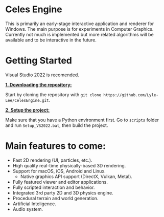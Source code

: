 # Celes Engine

This is primarily an early-stage interactive application and renderer for Windows.
The main purpose is for experiments in Computer Graphics.
Currently not much is implemented but more related algorithms will be available and to be interactive in the future.

# Getting Started

Visual Studio 2022 is recomended.

<ins>**1. Downloading the repository:**</ins>

Start by cloning the repository with `git clone https://github.com/Lyle-Lee/CelesEngine.git`.

<ins>**2. Setup the project:**</ins>

Make sure that you have a Python environment first.
Go to `scripts` folder and run `Setup_VS2022.bat`, then build the project.

# Main features to come:

* Fast 2D rendering (UI, particles, etc.).
* High quality real-time physically-based 3D rendering.
* Support for macOS, iOS, Android and Linux.
	* Native graphics API support (DirectX, Vulkan, Metal).
* Fully featured viewer and editor applications.
* Fully scripted interaction and behavior.
* Integrated 3rd party 2D and 3D physics engine.
* Procedural terrain and world generation.
* Artificial Inteligence.
* Audio system.
